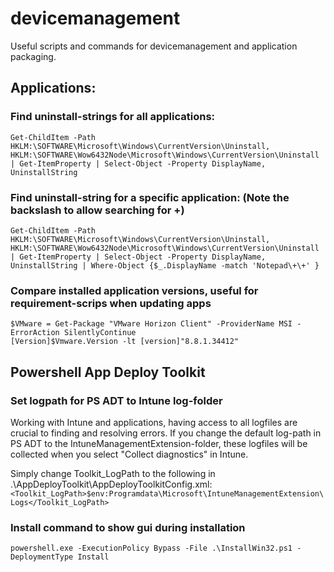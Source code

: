# devicemanagement

Useful scripts and commands for devicemanagement and application packaging.

## Applications:
### Find uninstall-strings for all applications:
```
Get-ChildItem -Path HKLM:\SOFTWARE\Microsoft\Windows\CurrentVersion\Uninstall, HKLM:\SOFTWARE\Wow6432Node\Microsoft\Windows\CurrentVersion\Uninstall | Get-ItemProperty | Select-Object -Property DisplayName, UninstallString
```

### Find uninstall-string for a specific application: (Note the backslash to allow searching for +)
```
Get-ChildItem -Path HKLM:\SOFTWARE\Microsoft\Windows\CurrentVersion\Uninstall, HKLM:\SOFTWARE\Wow6432Node\Microsoft\Windows\CurrentVersion\Uninstall | Get-ItemProperty | Select-Object -Property DisplayName, UninstallString | Where-Object {$_.DisplayName -match 'Notepad\+\+' }
```

### Compare installed application versions, useful for requirement-scrips when updating apps
```
$VMware = Get-Package "VMware Horizon Client" -ProviderName MSI -ErrorAction SilentlyContinue
[Version]$Vmware.Version -lt [version]"8.8.1.34412"
```

## Powershell App Deploy Toolkit
### Set logpath for PS ADT to Intune log-folder
Working with Intune and applications, having access to all logfiles are crucial to finding and resolving errors. If you change the default log-path in PS ADT to the IntuneManagementExtension-folder, these logfiles will be collected when you select "Collect diagnostics" in Intune.

Simply change Toolkit_LogPath to the following in .\AppDeployToolkit\AppDeployToolkitConfig.xml: ````<Toolkit_LogPath>$env:Programdata\Microsoft\IntuneManagementExtension\Logs</Toolkit_LogPath>````

### Install command to show gui during installation
```powershell.exe -ExecutionPolicy Bypass -File .\InstallWin32.ps1 -DeploymentType Install```

